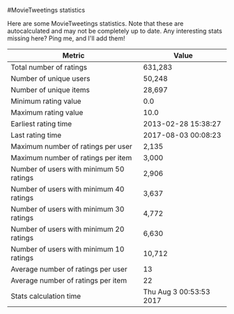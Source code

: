 #MovieTweetings statistics

Here are some MovieTweetings statistics. Note that these are autocalculated and may not be completely up to date. Any interesting stats missing here? Ping me, and I'll add them!

Metric | Value
--- | ---
Total number of ratings                 | 631,283
Number of unique users                  | 50,248
Number of unique items                  | 28,697
Minimum rating value                    | 0.0
Maximum rating value                    | 10.0
Earliest rating time                    | 2013-02-28 15:38:27
Last rating time                        | 2017-08-03 00:08:23
Maximum number of ratings per user      | 2,135
Maximum number of ratings per item      | 3,000
Number of users with minimum 50 ratings | 2,906
Number of users with minimum 40 ratings | 3,637
Number of users with minimum 30 ratings | 4,772
Number of users with minimum 20 ratings | 6,630
Number of users with minimum 10 ratings | 10,712
Average number of ratings per user      | 13
Average number of ratings per item      | 22
Stats calculation time                  | Thu Aug  3 00:53:53 2017

